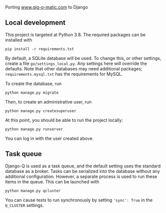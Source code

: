 Porting www.gig-o-matic.com to Django

## Local development

This project is targeted at Python 3.8.  The required packages can be installed with
```
pip install -r requirements.txt
```
By default, a SQLite database will be used.  To change this, or other settings, create a file `go/settings_local.py`.  Any settings here will override the defaults.  Note that other databases may need additional packages; `requirements.mysql.txt` has the requirements for MySQL.

To create the database, run
```
python manage.py migrate
```
Then, to create an administrative user, run
```
python manage.py createsuperuser
```
At this point, you should be able to run the project locally:
```
python manage.py runserver
```
You can log in with the user created above.

## Task queue

Django-Q is used as a task queue, and the default setting uses the standard database as a broker.  Tasks can be serialized into the database without any additional configuration.  However, a separate process is used to run these items in the queue.  This can be launched with
```
python manage.py qcluster
```
You can cause tests to run synchronously by setting `'sync': True` in the `Q_CLUSTER` settings.

